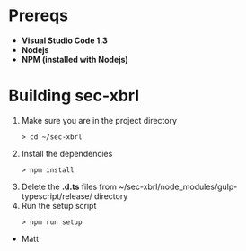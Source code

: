 # Prereqs

* **Visual Studio Code 1.3**
* **Nodejs**
* **NPM (installed with Nodejs)**


# Building sec-xbrl
1. Make sure you are in the project directory
    ```
    > cd ~/sec-xbrl
    ```
2. Install the dependencies
    ```
    > npm install
    ```
3. Delete the **.d.ts** files from ~/sec-xbrl/node_modules/gulp-typescript/release/ directory
4. Run the setup script
    ```
    > npm run setup
    ```

- Matt
